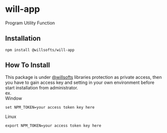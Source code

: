 # will-app

Program Utility Function

## Installation

    npm install @willsofts/will-app

## How To Install
This package is under [@willsofts](https://github.com/willsofts) libraries protection as private access, then you have to gain access key and setting in your own environment before start installation from administrator. \
ex. \
Window

    set NPM_TOKEN=your access token key here

Linux

    export NPM_TOKEN=your access token key here

